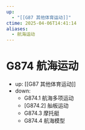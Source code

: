 ```yaml
---
up:
  - "[[G87 其他体育运动]]"
ctime: 2025-04-06T14:41:14
aliases:
  - 航海运动
---
```


# G874 航海运动

- up: [[G87 其他体育运动]]
- down:	
	- G874.1 航海多项运动
	- [G874.2] 舢板运动
	- G874.3 摩托艇
	- G874.4 航海模型
	
